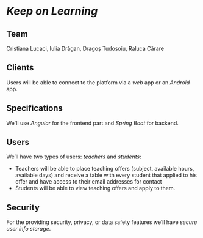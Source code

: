# *Keep on Learning*

## Team
Cristiana Lucaci, Iulia Drăgan, Dragoș Tudosoiu, Raluca Cărare

## Clients
Users will be able to connect to the platform via a *web* app or an *Android* app.
## Specifications
We'll use *Angular* for the frontend part and *Spring Boot* for backend.
## Users
We’ll have two types of users: *teachers* and *students*:
- Teachers will be able to place teaching offers (subject, available hours, available days) and receive a table with every student that applied to his offer and have access to their email addresses for contact
- Students will be able to view teaching offers and apply to them.

## Security
For the providing security, privacy, or data safety features we’ll have *secure user info storage*.
